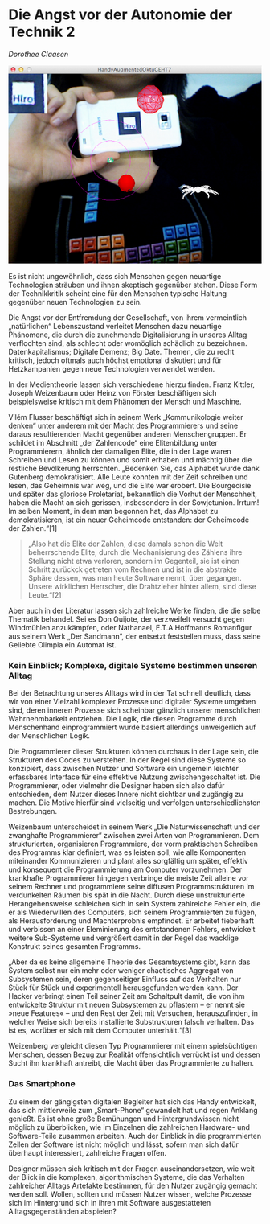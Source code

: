 # Die Angst vor der Autonomie der Technik 2

_Dorothee Claasen_

![image](assets/img01.jpg)

Es ist nicht ungewöhnlich, dass sich Menschen gegen neuartige Technologien sträuben und ihnen skeptisch gegenüber stehen. Diese Form der Technikkritik scheint eine für den Menschen typische Haltung gegenüber neuen Technologien zu sein.

Die Angst vor der Entfremdung der Gesellschaft, von ihrem vermeintlich „natürlichen“ Lebenszustand verleitet Menschen dazu neuartige Phänomene, die durch die zunehmende Digitalisierung in unseres Alltag verflochten sind, als schlecht oder womöglich schädlich zu bezeichnen. Datenkapitalismus; Digitale Demenz; Big Date. Themen, die zu recht kritisch, jedoch oftmals auch höchst emotional diskutiert und für Hetzkampanien gegen neue Technologien verwendet werden.

In der Medientheorie lassen sich verschiedene hierzu finden. Franz Kittler, Joseph Weizenbaum oder Heinz von Förster beschäftigen sich beispielsweise kritisch mit dem Phänomen der Mensch und Maschine.

Vilém Flusser beschäftigt sich in seinem Werk „Kommunikologie weiter denken“ unter anderem mit der Macht des Programmierers und seine daraus resultierenden Macht gegenüber anderen Menschengruppen. Er schildet im Abschnitt „der Zahlencode“ eine Elitenbildung unter Programmierern, ähnlich der damaligen Elite, die in der Lage waren Schreiben und Lesen zu können und somit erhaben und mächtig über die restliche Bevölkerung herrschten.
„Bedenken Sie, das Alphabet wurde dank Gutenberg demokratisiert. Alle Leute konnten mit der Zeit schreiben und lesen, das Geheimnis war weg, und die Elite war erobert. Die Bourgeoisie und später das gloriose Proletariat, bekanntlich die Vorhut der Menschheit, haben die Macht an sich gerissen, insbesondere in der Sowjetunion. Irrtum! Im selben Moment, in dem man begonnen hat, das Alphabet zu demokratisieren, ist ein neuer Geheimcode entstanden: der Geheimcode der Zahlen.“[1]

> „Also hat die Elite der Zahlen, diese damals schon die Welt beherrschende Elite, durch die Mechanisierung des Zählens ihre Stellung nicht etwa verloren, sondern im Gegenteil, sie ist einen Schritt zurückck getreten vom Rechnen und ist in die abstrakte Sphäre dessen, was man heute Software nennt, über gegangen. Unsere wirklichen Herrscher, die Drahtzieher hinter allem, sind diese Leute.“[2]

Aber auch in der Literatur lassen sich zahlreiche Werke finden, die die selbe Thematik behandel. Sei es Don Quijote, der verzweifelt versucht gegen Windmühlen anzukämpfen, oder Nathanael,  E.T.A Hoffmanns Romanfigur aus seinem Werk „Der Sandmann“, der entsetzt feststellen muss, dass seine Geliebte Olimpia ein Automat ist.

### Kein Einblick; Komplexe, digitale Systeme bestimmen unseren Alltag

Bei der Betrachtung unseres Alltags wird in der Tat schnell deutlich, dass wir von einer Vielzahl komplexer Prozesse und digitaler Systeme umgeben sind, deren inneren Prozesse sich scheinbar gänzlich unserer menschlichen Wahrnehmbarkeit entziehen. Die Logik, die diesen Programme durch Menschenhand einprogrammiert wurde basiert allerdings unweigerlich auf der Menschlichen Logik.

Die Programmierer dieser Strukturen können durchaus in der Lage sein, die Strukturen des Codes zu verstehen. In der Regel sind diese Systeme so konzipiert, dass zwischen Nutzer und Software ein ungemein leichter erfassbares Interface für eine effektive Nutzung zwischengeschaltet ist. Die Programmierer, oder vielmehr die Designer haben sich also dafür entschieden, dem Nutzer dieses Innere nicht sichtbar und zugängig zu machen.  Die Motive hierfür sind vielseitig und verfolgen unterschiedlichsten Bestrebungen.

Weizenbaum unterscheidet in seinem Werk „Die Naturwissenschaft und der zwanghafte Programmierer“ zwischen zwei Arten von Programmieren. Dem strukturierten, organisieren Programmiere, der vorm praktischen Schreiben des Programms  klar definiert, was es leisten soll, wie alle Komponenten miteinander Kommunizieren und plant alles sorgfältig um später, effektiv und konsequent die Programmierung am Computer vorzunehmen. Der krankhafte Programmierer hingegen verbringe die meiste Zeit alleine vor seinem Rechner und programmiere seine diffusen Programmstrukturen im verdunkelten Räumen bis spät in die Nacht. Durch diese unstrukturierte Herangehensweise schleichen sich in sein System zahlreiche Fehler ein, die er als Wiederwillen des Computers, sich seinem Programmierten zu fügen, als Herausforderung und Machterprobnis empfindet. Er arbeitet fieberhaft und verbissen an einer Eleminierung des entstandenen Fehlers, entwickelt weitere Sub-Systeme und vergrößert damit in der Regel das wacklige Konstrukt seines gesamten Programms.

„Aber da es keine allgemeine Theorie des Gesamtsystems gibt, kann das System selbst nur ein mehr oder weniger chaotisches Aggregat von Subsystemen sein, deren gegenseitiger Einfluss auf das Verhalten nur Stück für Stück und experimentell herausgefunden werden kann. Der Hacker verbringt einen Teil seiner Zeit am Schaltpult damit, die von ihm entwickelte Struktur mit neuen Subsystemen zu pflastern – er nennt sie »neue Features« – und den Rest der Zeit mit Versuchen, herauszufinden, in welcher Weise sich bereits installierte Substrukturen falsch verhalten. Das ist es, worüber er sich mit dem Computer unterhält.“[3]

Weizenberg vergleicht diesen Typ Programmierer mit einem spielsüchtigen Menschen, dessen Bezug zur Realität offensichtlich verrückt ist und dessen Sucht ihn krankhaft antreibt, die Macht über das Programmierte zu halten.

### Das Smartphone
Zu einem der gängigsten digitalen Begleiter hat sich das Handy entwickelt, das sich mittlerweile zum „Smart-Phone“ gewandelt hat und regen Anklang genießt. Es ist ohne große Bemühungen und Hintergrundwissen nicht möglich zu überblicken, wie im Einzelnen die zahlreichen Hardware- und Software-Teile zusammen arbeiten. Auch der Einblick in die programmierten Zeilen der Software  ist nicht möglich und lässt, sofern man sich dafür überhaupt interessiert, zahlreiche Fragen offen.

Designer müssen sich kritisch mit der Fragen auseinandersetzen,  wie weit der Blick in die komplexen, algorithmischen Systeme, die das Verhalten zahlreicher Alltags Artefakte bestimmen, für den Nutzer zugängig gemacht werden soll. Wollen, sollten und müssen Nutzer wissen, welche Prozesse sich im Hintergrund sich in ihren mit Software ausgestatteten Alltagsgegenständen abspielen?
